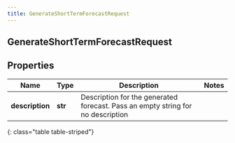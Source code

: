 ```yaml
---
title: GenerateShortTermForecastRequest
---
```

## GenerateShortTermForecastRequest

## Properties

|Name | Type | Description | Notes|
|------------ | ------------- | ------------- | -------------|
| **description** | **str** | Description for the generated forecast.  Pass an empty string for no description | |
{: class="table table-striped"}


